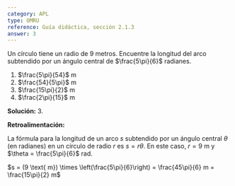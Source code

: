 ```yaml
---
category: APL
type: OMRU
reference: Guía didáctica, sección 2.1.3
answer: 3
---
```

Un círculo tiene un radio de 9 metros. Encuentre la longitud del arco subtendido por un ángulo central de $\frac{5\pi}{6}$ radianes.

1. $\frac{5\pi}{54}$ m
2. $\frac{54}{5\pi}$ m
3. $\frac{15\pi}{2}$ m
4. $\frac{2\pi}{15}$ m

**Solución:** 3.

**Retroalimentación:** 

La fórmula para la longitud de un arco $s$ subtendido por un ángulo central $\theta$ (en radianes) en un círculo de radio $r$ es $s = r\theta$. En este caso, $r=9$ m y $\theta = \frac{5\pi}{6}$ rad.

$s = (9 \text{ m}) \times \left(\frac{5\pi}{6}\right) = \frac{45\pi}{6} m = \frac{15\pi}{2} m$
